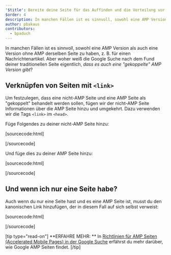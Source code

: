 ```yaml
---
'$title': Bereite deine Seite für das Auffinden und die Verteilung vor
$order: 4
description: In manchen Fällen ist es sinnvoll, sowohl eine AMP Version als auch eine Version ohne AMP derselben Seite zu haben, z. B. für einen Nachrichtenartikel …
author: pbakaus
contributors:
  - bpaduch
---
```


In manchen Fällen ist es sinnvoll, sowohl eine AMP Version als auch eine Version ohne AMP derselben Seite zu haben, z. B. für einen Nachrichtenartikel. Aber woher weiß die Google Suche nach dem Fund deiner traditionellen Seite eigentlich, _dass es auch eine "gekoppelte" AMP Version gibt_?

## Verknüpfen von Seiten mit `<link>`

Um festzulegen, dass eine nicht-AMP Seite und eine AMP Seite als "gekoppelt" behandelt werden sollen, fügen wir der nicht-AMP Seite Informationen über die AMP Seite hinzu und umgekehrt. Dazu verwenden wir die Tags `<link>` im `<head>`.

Füge Folgendes zu deiner nicht-AMP Seite hinzu:

[sourcecode:html]

<link rel="amphtml" href="https://www.example.com/url/to/amp/document.html">
[/sourcecode]

Und füge dies zu deiner AMP Seite hinzu:

[sourcecode:html]

<link rel="canonical" href="https://www.example.com/url/to/full/document.html">
[/sourcecode]

## Und wenn ich nur eine Seite habe?

Auch wenn du nur eine Seite hast und es eine AMP Seite ist, musst du den kanonischen Link hinzufügen, der in diesem Fall auf sich selbst verweist:

[sourcecode:html]

<link rel="canonical" href="https://www.example.com/url/to/amp/document.html">
[/sourcecode]

[tip type="read-on"] **ERFAHRE MEHR: ** In [Richtlinien für AMP Seiten (Accelerated Mobile Pages) in der Google Suche](https://support.google.com/webmasters/answer/6340290) erfährst du mehr darüber, wie Google AMP Seiten findet. [/tip]
